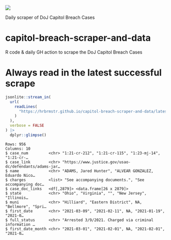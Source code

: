 
<div>

[![](https://github.com/hrbrmstr/capitol-breach-scraper-and-data/actions/workflows/scraper.yml/badge.svg)](https://github.com/hrbrmstr/capitol-breach-scraper-and-data/actions/workflows/scraper.yml)

Daily scraper of DoJ Capitol Breach Cases

</div>

# capitol-breach-scraper-and-data

R code & daily GH action to scrape the DoJ Capitol Breach Cases

# Always read in the latest successful scrape

``` r
jsonlite::stream_in(
  url(
    readLines(
      "https://hrbrmstr.github.io/capitol-breach-scraper-and-data/latest.txt"
    )
  ),
  verbose = FALSE
) |>
  dplyr::glimpse()
```

    Rows: 956
    Columns: 10
    $ case_num         <chr> "1:21-cr-212", "1:21-cr-115", "1:23-mj-14", "1:21-cr-…
    $ case_link        <chr> "https://www.justice.gov/usao-dc/defendants/adams-jar…
    $ name             <chr> "ADAMS, Jared Hunter", "ALVEAR GONZALEZ, Eduardo Nico…
    $ charges          <list> "See accompanying documents.", "See accompanying doc…
    $ case_doc_links   <df[,2879]> <data.frame[26 x 2879]>
    $ state            <chr> "Ohio", "Virginia", "", "New Jersey", "Illinois…
    $ muni             <chr> "Hilliard", "Eastern District", NA, "Bellmore", "Spri…
    $ first_date       <chr> "2021-03-09", "2021-02-11", NA, "2021-01-19", "2021-0…
    $ full_status      <chr> "Arrested 3/9/2021. Charged via criminal information …
    $ first_date_month <chr> "2021-03-01", "2021-02-01", NA, "2021-02-01", "2021-0…
